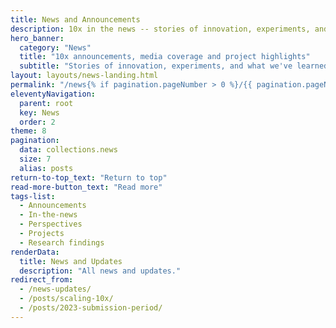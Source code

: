 ```yaml
---
title: News and Announcements
description: 10x in the news -- stories of innovation, experiments, and what we've learned as we work toward delivering good-for-people digital solutions. 
hero_banner:
  category: "News"
  title: "10x announcements, media coverage and project highlights"
  subtitle: "Stories of innovation, experiments, and what we've learned as we work toward delivering good-for-people digital solutions"
layout: layouts/news-landing.html
permalink: "/news{% if pagination.pageNumber > 0 %}/{{ pagination.pageNumber }}{% endif %}/index.html"
eleventyNavigation:
  parent: root
  key: News
  order: 2
theme: 8
pagination:
  data: collections.news
  size: 7
  alias: posts
return-to-top_text: "Return to top"
read-more-button_text: "Read more"
tags-list:
  - Announcements
  - In-the-news
  - Perspectives
  - Projects
  - Research findings
renderData:
  title: News and Updates
  description: "All news and updates."
redirect_from: 
  - /news-updates/
  - /posts/scaling-10x/
  - /posts/2023-submission-period/
---
```

